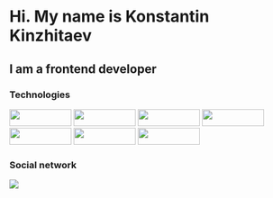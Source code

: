 # Hi. My name is Konstantin Kinzhitaev
## I am a frontend developer

### Technologies
<img src="https://img.shields.io/badge/HTML5-00BFFF?style=for-the-badge&logo=HTML5&logoColor=E34F26" width="110" height="30">  <img src="https://img.shields.io/badge/css3-6A5ACD?style=for-the-badge&logo=css3&logoColor=0000FF" width="110" height="30">  <img src="https://img.shields.io/badge/JavaScript-F7DF1E?style=for-the-badge&logo=jss&logoColor=000000" width="110" height="30"> <img src="https://img.shields.io/badge/Git-FA8072?style=for-the-badge&logo=git&logoColor=F05032" width="110" height="30">  <img src="https://img.shields.io/badge/JQuery-4169E1?style=for-the-badge&logo=JQuery&logoColor=000000" width="110" height="30"> <img src="https://img.shields.io/badge/React-464544?style=for-the-badge&logo=React&logoColor=61DAFB" width="110" height="30"> <img src="https://img.shields.io/badge/Node.js-151719?style=for-the-badge&logo=nodedotjs&logoColor=339933" width="110" height="30">

### Social network
<img src="https://img.shields.io/badge/-00BFFF?style=for-the-badge&logo=telegram&logoColor=26A5E4">